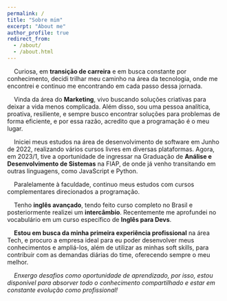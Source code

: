 ```yaml
---
permalink: /
title: "Sobre mim"
excerpt: "About me"
author_profile: true
redirect_from: 
  - /about/
  - /about.html
---
```

&nbsp;&nbsp;&nbsp;&nbsp;Curiosa, em **transição de carreira** e em busca constante por conhecimento, decidi trilhar meu caminho na área da tecnologia, onde me encontrei e continuo me encontrando em cada passo dessa jornada. 

&nbsp;&nbsp;&nbsp;&nbsp;Vinda da área do **Marketing**, vivo buscando soluções criativas para deixar a vida menos complicada. Além disso, sou uma pessoa analítica, proativa, resiliente, e sempre busco encontrar soluções para problemas de forma eficiente, e por essa razão, acredito que a programação é o meu lugar.

&nbsp;&nbsp;&nbsp;&nbsp;Iniciei meus estudos na área de desenvolvimento de software em Junho de 2022, realizando vários cursos livres em diversas plataformas. Agora, em 2023/1, tive a oportunidade de ingressar na Graduação de **Análise e Desenvolvimento de Sistemas** na FIAP, de onde já venho transitando em outras linguagens, como JavaScript e Python. 

&nbsp;&nbsp;&nbsp;&nbsp;Paralelamente à faculdade, continuo meus estudos com cursos complementares direcionados a programação.

&nbsp;&nbsp;&nbsp;&nbsp;Tenho **inglês avançado**, tendo feito curso completo no Brasil e posteriormente realizei um **intercâmbio**. Recentemente me aprofundei no vocabulário em um curso específico de **Inglês para Devs**.

&nbsp;&nbsp;&nbsp;&nbsp;**Estou em busca da minha primeira experiência profissional** na área Tech, e procuro a empresa ideal para eu poder desenvolver meus conhecimentos e ampliá-los, além de utilizar as minhas soft skills, para contribuir com as demandas diárias do time, oferecendo sempre o meu melhor. 

&nbsp;&nbsp;&nbsp;&nbsp;*Enxergo desafios como oportunidade de aprendizado, por isso, estou disponível para absorver todo o conhecimento compartilhado e estar em constante evolução como profissional!*